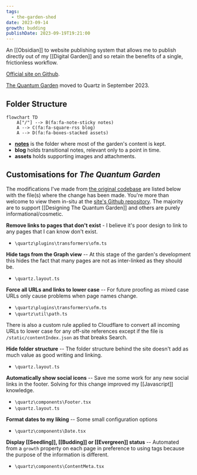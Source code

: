 ```yaml
---
tags:
  - the-garden-shed
date: 2023-09-14
growth: budding
publishDate: 2023-09-19T19:21:00
---
```

An [[Obsidian]] to website publishing system that allows me to publish directly out of my [[Digital Garden]] and so retain the benefits of a single, frictionless workflow.

[Official site on Github](https://quartz.jzhao.xyz).

[The Quantum Garden](https://quantumgardener.blog) moved to Quartz in September 2023.

## Folder Structure
```mermaid
flowchart TD
    A["/"] --> B(fa:fa-note-sticky notes)
    A --> C(fa:fa-square-rss blog)
    A --> D(fa:fa-boxes-stacked assets)   
```
- **[notes](/notes/index)** is the folder where most of the garden's content is kept.
- **blog** holds transitional notes, relevant only to a point in time.
- **assets** holds supporting images and attachments.

## Customisations for *The Quantum Garden*
The modifications I've made from [the original codebase](https://github.com/jackyzha0/quartz) are listed below with the file(s) where the change has been made. You're more than welcome to view them in-situ at the [site's Github repository](https://github.com/quantumgardener/qg.blog). The majority are to support [[Designing The Quantum Garden]] and others are purely informational/cosmetic.

**Remove links to pages that don't exist** - I believe it's poor design to link to any pages that I can know don't exist.
- `\quartz\plugins\transformers\ofm.ts`

**Hide tags from the Graph view** -- At this stage of the garden's development this hides the fact that many pages are not as inter-linked as they should be.
- `\quartz.layout.ts`

**Force all URLs and links to lower case** -- For future proofing as mixed case URLs only cause problems when page names change.
- `\quartz\plugins\transformers\ofm.ts`
- `\quartz\util\path.ts`

There is also a custom rule applied to Cloudflare to convert all incoming URLs to lower case for any off-site references except if the file is `/static/contentIndex.json` as that breaks Search.

**Hide folder structure** -- The folder structure behind the site doesn't add as much value as good writing and linking.
- `\quartz.layout.ts`

**Automatically show social icons** -- Save me some work for any new social links in the footer. Solving for this change improved my [[Javascript]] knowledge.
- `\quartz\components\Footer.tsx`
- `\quartz.layout.ts`

**Format dates to my liking** -- Some small configuration options
- `\quartz\components\Date.tsx`

**Display [[Seedling]], [[Budding]] or [[Evergreen]] status** -- Automated from a `growth` property on each page in preference to using tags because the purpose of the information is different.
- `\quartz\components\ContentMeta.tsx`